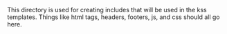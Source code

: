 This directory is used for creating includes that will be used in the kss templates. Things like html tags, headers, footers, js, and css should all go here.